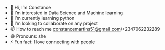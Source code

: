- 👋 Hi, I’m Constance 
- 👀 I’m interested in Data Science and Machine learning 
- 🌱 I’m currently learning python 
- 💞️ I’m looking to collaborate on any project 
- 📫 How to reach me constancemartins51@gmail.com/+2347062232289
- 😄 Pronouns: she
- ⚡ Fun fact: I love connecting with people 

<!---
Marcona51/Marcona51 is a ✨ special ✨ repository because its `README.md` (this file) appears on your GitHub profile.
You can click the Preview link to take a look at your changes.
--->
